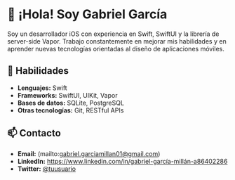 # 👋 ¡Hola! Soy Gabriel García

Soy un desarrollador iOS con experiencia en Swift, SwiftUI y la librería de server-side Vapor. Trabajo constantemente en mejorar mis habilidades y en aprender nuevas tecnologías orientadas al diseño de aplicaciones móviles.

## 🚀 Habilidades

- **Lenguajes:** Swift
- **Frameworks:** SwiftUI, UIKit, Vapor
- **Bases de datos:** SQLite, PostgreSQL
- **Otras tecnologías:** Git, RESTful APIs

## 📫 Contacto

- **Email:** (mailto:gabriel.garciamillan01@gmail.com)
- **LinkedIn:** https://www.linkedin.com/in/gabriel-garcía-millán-a86402286
- **Twitter:** [@tuusuario](https://twitter.com/tuusuario)
